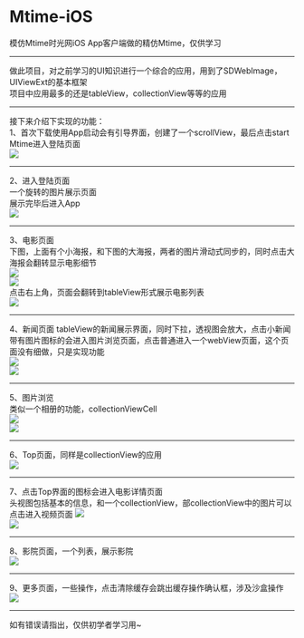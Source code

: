 # Mtime-iOS
模仿Mtime时光网iOS App客户端做的精仿Mtime，仅供学习<br>
***
做此项目，对之前学习的UI知识进行一个综合的应用，用到了SDWebImage，UIViewExt的基本框架<br>
项目中应用最多的还是tableView，collectionView等等的应用
***
接下来介绍下实现的功能：<br>
1、首次下载使用App启动会有引导界面，创建了一个scrollView，最后点击start Mtime进入登陆页面<br>
![](https://github.com/nongchaozhe/Mtime-iOS/raw/master/screenshots/pic0.png)  <br>
***
2、进入登陆页面<br>
一个旋转的图片展示页面<br>
展示完毕后进入App<br>
![](https://github.com/nongchaozhe/Mtime-iOS/raw/master/screenshots/pic1.png)  <br>
***
3、电影页面<br>
下图，上面有个小海报，和下图的大海报，两者的图片滑动式同步的，同时点击大海报会翻转显示电影细节<br>
![](https://github.com/nongchaozhe/Mtime-iOS/raw/master/screenshots/pic2.png)  <br>
![](https://github.com/nongchaozhe/Mtime-iOS/raw/master/screenshots/pic3.png)  <br>
点击右上角，页面会翻转到tableView形式展示电影列表<br>
![](https://github.com/nongchaozhe/Mtime-iOS/raw/master/screenshots/pic4.png)  <br>
***
4、新闻页面
tableView的新闻展示界面，同时下拉，透视图会放大，点击小新闻带有图片图标的会进入图片浏览页面，点击普通进入一个webView页面，这个页面没有细做，只是实现功能<br>
![](https://github.com/nongchaozhe/Mtime-iOS/raw/master/screenshots/pic5.png)  <br>
![](https://github.com/nongchaozhe/Mtime-iOS/raw/master/screenshots/pic8.png)  <br>
***
5、图片浏览<br>
类似一个相册的功能，collectionViewCell<br>
![](https://github.com/nongchaozhe/Mtime-iOS/raw/master/screenshots/pic6.png)  <br>
![](https://github.com/nongchaozhe/Mtime-iOS/raw/master/screenshots/pic7.png)  <br>
***
6、Top页面，同样是collectionView的应用<br>
![](https://github.com/nongchaozhe/Mtime-iOS/raw/master/screenshots/pic9.png)  <br>
***
7、点击Top界面的图标会进入电影详情页面<br>
头视图包括基本的信息，和一个collectionView，部collectionView中的图片可以点击进入视频页面
![](https://github.com/nongchaozhe/Mtime-iOS/raw/master/screenshots/pic10.png)  <br>
![](https://github.com/nongchaozhe/Mtime-iOS/raw/master/screenshots/pic11.png)  <br>
***
8、影院页面，一个列表，展示影院<br>
![](https://github.com/nongchaozhe/Mtime-iOS/raw/master/screenshots/pic12.png)  <br>
***
9、更多页面，一些操作，点击清除缓存会跳出缓存操作确认框，涉及沙盒操作<br>
![](https://github.com/nongchaozhe/Mtime-iOS/raw/master/screenshots/pic13.png)  <br>
***
如有错误请指出，仅供初学者学习用~ <br>
